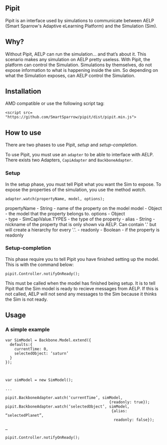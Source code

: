 Pipit
--------

Pipit is an interface used by simulations to communicate between AELP (Smart Sparrow's Adaptive eLearning Platform) and the Simulation (Sim).


## Why? ##

Without Pipit, AELP can run the simulation... and that’s about it. This scenario makes any simulation on AELP pretty useless.
With Pipit, the platform can control the Simulation. Simulations by themselves, do not expose information to what is happening inside the sim. So depending on what the Simulation exposes, can AELP control the Simulation.   



## Installation ##

AMD compatible or use the following script tag:

```
<script src= "https://github.com/SmartSparrow/pipit/dist/pipit.min.js">
```


## How to use ##

There are two phases to use Pipit, _setup_ and _setup-completion_.

To use Pipit, you must use an `adapter` to be able to interface with AELP. There exists two Adapters, `CapiAdapter` and `BackboneAdapter`. 

### Setup ###

In the setup phase, you must tell Pipit what you want the Sim to expose. To expose the properties of the simulation, you use the method _watch_.

```
adapter.watch(propertyName, model, options);
```

propertyName - String - name of the property on the model
model        - Object - the model that the property belongs to.
options      - Object  
                       - type     - SimCapiValue.TYPES  - the type of the property 
                       - alias    - String              - nickname of the property that is only shown via AELP. Can contain '.' but will create a hierarchy for every '.'.
                       - readonly - Boolean             - if the property is readonly 


### Setup-completion ###

This phase require you to tell Pipit you have finished setting up the model. This is with the command below:


```
pipit.Controller.notifyOnReady();
```

This must be called when the model has finished being setup. It is to tell Pipit that the Sim model is ready to recieve messages from AELP. If this is not called, AELP will not send any messages to the Sim because it thinks the Sim is not ready.



## Usage ##

### A simple example ###

```
var SimModel = Backbone.Model.extend({
  defaults:{
    currentTime: 0,
    selectedObject: ‘saturn’
  }
});



var simModel = new SimModel();

...

pipit.BackboneAdapter.watch(‘currentTime’, simModel, 
	                                          {readonly: true});
pipit.BackboneAdapter.watch(‘selectedObject’, simModel, 
                                               {alias: “selectedPlanet”, 
                                                readonly: false});

…

pipit.Controller.notifyOnReady();
```